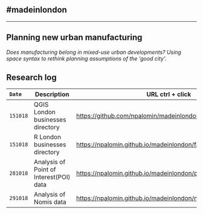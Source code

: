 ## #madeinlondon
---
## Planning new urban manufacturing

*Does manufacturing belong in mixed-use urban developments? Using
space syntax to rethink planning assumptions of the ‘good city'.*

## Research log

|`Date`|Description|URL ctrl + click|
|:---|---|---|
|`151018`|QGIS London businesses directory|https://github.com/npalomin/madeinlondon/blob/master/AUX.md |
|`151018`|R London businesses directory|https://npalomin.github.io/madeinlondon/fame.html  |
|`281018`|Analysis of Point of Interest(POI) data|https://npalomin.github.io/madeinlondon/poi.html |
|`291018`|Analysis of Nomis data|https://npalomin.github.io/madeinlondon/nomis.html  |



